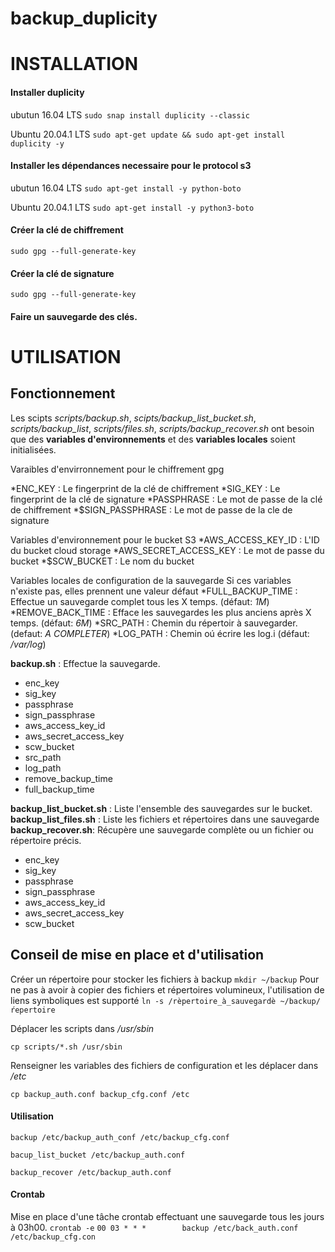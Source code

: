 # backup_duplicity

# INSTALLATION

#### Installer duplicity
ubutun 16.04 LTS
`sudo snap install duplicity --classic`
	
Ubuntu 20.04.1 LTS
`sudo apt-get update && sudo apt-get install duplicity -y`

#### Installer les dépendances necessaire pour le protocol s3

ubutun 16.04 LTS
`sudo apt-get install -y python-boto`

Ubuntu 20.04.1 LTS
`sudo apt-get install -y python3-boto`

#### Créer la clé de chiffrement
  `sudo gpg --full-generate-key`

#### Créer la clé de signature
  `sudo gpg --full-generate-key`

#### Faire un sauvegarde des clés.



# UTILISATION

## Fonctionnement

Les scipts *scripts/backup.sh*, *scipts/backup_list_bucket.sh*, *scripts/backup_list*, *scripts/files.sh*, *scripts/backup_recover.sh* ont besoin que des **variables d'environnements** et des **variables locales** soient initialisées.

Varaibles d'envirronnement pour le chiffrement gpg

*ENC_KEY : Le fingerprint de la clé de chiffrement
*SIG_KEY : Le fingerprint de la clé de signature
*PASSPHRASE : Le mot de passe de la clé de chiffrement
*$SIGN_PASSPHRASE : Le mot de passe de la cle de signature

Variables d'environnement pour le bucket S3
*AWS_ACCESS_KEY_ID : L'ID du bucket cloud storage
*AWS_SECRET_ACCESS_KEY : Le mot de passe du bucket
*$SCW_BUCKET : Le nom du bucket

Variables locales de configuration de la sauvegarde
Si ces variables n'existe pas, elles prennent une valeur défaut
*FULL_BACKUP_TIME : Effectue un sauvegarde complet tous les X temps. (défaut: *1M*)
*REMOVE_BACK_TIME : Efface les sauvegardes les plus anciens après X temps. (défaut: *6M*)
*SRC_PATH : Chemin du répertoir à sauvegarder. (defaut: *A COMPLETER*)
*LOG_PATH : Chemin oú écrire les log.i (défaut: */var/log*)



**backup.sh** : Effectue la sauvegarde.
* enc_key
* sig_key
* passphrase
* sign_passphrase
* aws_access_key_id
* aws_secret_access_key
* scw_bucket
* src_path
* log_path
* remove_backup_time
* full_backup_time

**backup_list_bucket.sh** : Liste l'ensemble des sauvegardes sur le bucket.
**backup_list_files.sh** : Liste les fichiers et répertoires dans une sauvegarde 
**backup_recover.sh**: Récupère une sauvegarde complète ou un fichier ou répertoire précis.
* enc_key
* sig_key
* passphrase
* sign_passphrase
* aws_access_key_id
* aws_secret_access_key
* scw_bucket



## Conseil de mise en place et d'utilisation

Créer un répertoire pour stocker les fichiers à backup
`mkdir ~/backup`
Pour ne pas à avoir à copier des fichiers et répertoires volumineux, l'utilisation de liens symboliques est supporté
`ln -s /rèpertoire_à_sauvegardè ~/backup/ŕepertoire`

Déplacer les scripts dans */usr/sbin*

`cp scripts/*.sh /usr/sbin`

Renseigner les variables des fichiers de configuration et les déplacer dans */etc*

`cp backup_auth.conf backup_cfg.conf /etc`

#### Utilisation
`backup /etc/backup_auth_conf /etc/backup_cfg.conf`

`bacup_list_bucket /etc/backup_auth.conf`

`backup_recover /etc/backup_auth.conf`

#### Crontab
Mise en place d'une tâche crontab effectuant une sauvegarde tous les jours à 03h00.
`crontab -e`
`00 03 * * *		backup /etc/back_auth.conf /etc/backup_cfg.con`



